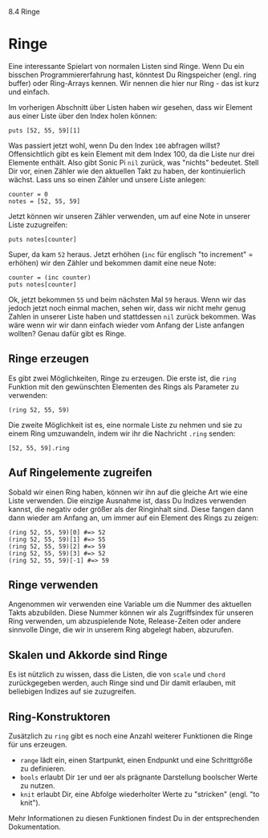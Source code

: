 8.4 Ringe

# Ringe

Eine interessante Spielart von normalen Listen sind Ringe. Wenn Du ein 
bisschen Programmiererfahrung hast, könntest Du Ringspeicher (engl. 
ring buffer) oder Ring-Arrays kennen. Wir nennen die hier nur Ring - 
das ist kurz und einfach.

Im vorherigen Abschnitt über Listen haben wir gesehen, dass wir Element 
aus einer Liste über den Index holen können:

```
puts [52, 55, 59][1]
```

Was passiert jetzt wohl, wenn Du den Index `100` abfragen willst? 
Offensichtlich gibt es kein Element mit dem Index 100, da die Liste nur 
drei Elemente enthält. Also gibt Sonic Pi `nil` zurück, was "nichts" 
bedeutet. Stell Dir vor, einen Zähler wie den aktuellen Takt zu haben, 
der kontinuierlich wächst. Lass uns so einen Zähler und unsere Liste 
anlegen:

```
counter = 0
notes = [52, 55, 59]
```

Jetzt können wir unseren Zähler verwenden, um auf eine Note in unserer 
Liste zuzugreifen:

```
puts notes[counter]
```

Super, da kam `52` heraus. Jetzt erhöhen (`inc` für englisch "to 
increment" = erhöhen) wir den Zähler und bekommen damit eine neue Note:

```
counter = (inc counter)
puts notes[counter]
```

Ok, jetzt bekommen `55` und beim nächsten Mal `59` heraus. Wenn wir das 
jedoch jetzt noch einmal machen, sehen wir, dass wir nicht mehr genug 
Zahlen in unserer Liste haben und stattdessen `nil` zurück bekommen. 
Was wäre wenn wir wir dann einfach wieder vom Anfang der Liste anfangen 
wollten? Genau dafür gibt es Ringe.

## Ringe erzeugen

Es gibt zwei Möglichkeiten, Ringe zu erzeugen. Die erste ist, die 
`ring` Funktion mit den gewünschten Elementen des Rings als Parameter 
zu verwenden:

```
(ring 52, 55, 59)
```

Die zweite Möglichkeit ist es, eine normale Liste zu nehmen und sie zu 
einem Ring umzuwandeln, indem wir ihr die Nachricht `.ring` senden:

```
[52, 55, 59].ring
```

## Auf Ringelemente zugreifen

Sobald wir einen Ring haben, können wir ihn auf die gleiche Art wie 
eine Liste verwenden. Die einzige Ausnahme ist, dass Du Indizes 
verwenden kannst, die negativ oder größer als der Ringinhalt sind. 
Diese fangen dann dann wieder am Anfang an, um immer auf ein Element 
des Rings zu zeigen:

```
(ring 52, 55, 59)[0] #=> 52
(ring 52, 55, 59)[1] #=> 55
(ring 52, 55, 59)[2] #=> 59
(ring 52, 55, 59)[3] #=> 52
(ring 52, 55, 59)[-1] #=> 59
```

## Ringe verwenden

Angenommen wir verwenden eine Variable um die Nummer des aktuellen 
Takts abzubilden. Diese Nummer können wir als Zugriffsindex für unseren 
Ring verwenden, um abzuspielende Note, Release-Zeiten oder andere 
sinnvolle Dinge, die wir in unserem Ring abgelegt haben, abzurufen. 

## Skalen und Akkorde sind Ringe

Es ist nützlich zu wissen, dass die Listen, die von `scale` und 
`chord` zurückgegeben werden, auch Ringe sind und Dir damit erlauben, 
mit beliebigen Indizes auf sie zuzugreifen.

## Ring-Konstruktoren

Zusätzlich zu `ring` gibt es noch eine Anzahl weiterer Funktionen die 
Ringe für uns erzeugen.

* `range` lädt ein, einen Startpunkt, einen Endpunkt und eine Schrittgröße zu definieren.
* `bools` erlaubt Dir `1`er und `0`er als prägnante Darstellung boolscher Werte zu nutzen.
* `knit` erlaubt Dir, eine Abfolge wiederholter Werte zu "stricken" (engl. "to knit").

Mehr Informationen zu diesen Funktionen findest Du in der 
entsprechenden Dokumentation.
